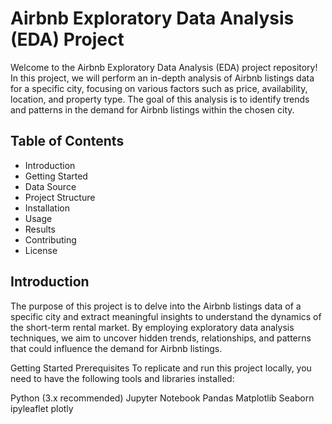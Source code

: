 # Airbnb Exploratory Data Analysis (EDA) Project
Welcome to the Airbnb Exploratory Data Analysis (EDA) project repository! In this project, we will perform an in-depth analysis of Airbnb listings data for a specific city, focusing on various factors such as price, availability, location, and property type. The goal of this analysis is to identify trends and patterns in the demand for Airbnb listings within the chosen city.
## Table of Contents
- Introduction
- Getting Started
- Data Source
- Project Structure
- Installation
- Usage
- Results
- Contributing
- License

## Introduction
The purpose of this project is to delve into the Airbnb listings data of a specific city and extract meaningful insights to understand the dynamics of the short-term rental market. By employing exploratory data analysis techniques, we aim to uncover hidden trends, relationships, and patterns that could influence the demand for Airbnb listings.

Getting Started
Prerequisites
To replicate and run this project locally, you need to have the following tools and libraries installed:

Python (3.x recommended)
Jupyter Notebook
Pandas
Matplotlib
Seaborn
ipyleaflet
plotly
